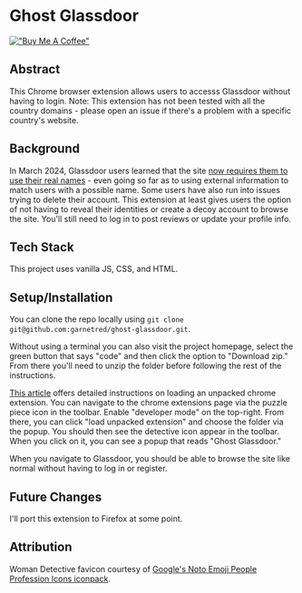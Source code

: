 # Ghost Glassdoor

[!["Buy Me A Coffee"](https://www.buymeacoffee.com/assets/img/custom_images/orange_img.png)](https://www.buymeacoffee.com/decemberthedeveloper)

## Abstract

This Chrome browser extension allows users to accesss Glassdoor without having to login.
Note: This extension has not been tested with all the country domains - please open an issue if there's a problem with a specific country's website.

## Background

In March 2024, Glassdoor users learned that the site [now requires them to use their real names](https://www.wired.com/story/glassdoor-wants-to-know-your-real-name/) - even going so far as to using external information to match users with a possible name. Some users have also run into issues trying to delete their account. This extension at least gives users the option of not having to reveal their identities or create a decoy account to browse the site. You'll still need to log in to post reviews or update your profile info.

## Tech Stack

This project uses vanilla JS, CSS, and HTML.

## Setup/Installation

You can clone the repo locally using `git clone git@github.com:garnetred/ghost-glassdoor.git`. 

Without using a terminal you can also visit the project homepage, select the green button that says "code" and then click the option to "Download zip." From there you'll need to unzip the folder before following the rest of the instructions.

[This article](https://developer.chrome.com/docs/extensions/mv3/getstarted/development-basics/#load-unpacked) offers detailed instructions on loading an unpacked chrome extension. You can navigate to the chrome extensions page via the puzzle piece icon in the toolbar. Enable "developer mode" on the top-right. From there, you can click "load unpacked extension" and choose the folder via the popup. You should then see the detective icon appear in the toolbar. When you click on it, you can see a popup that reads "Ghost Glassdoor."

When you navigate to Glassdoor, you should be able to browse the site like normal without having to log in or register.

## Future Changes

I'll port this extension to Firefox at some point.

## Attribution

Woman Detective favicon courtesy of [Google's Noto Emoji People Profession Icons iconpack](https://www.iconarchive.com/show/noto-emoji-people-profession-icons-by-google/10464-woman-detective-icon.html).
